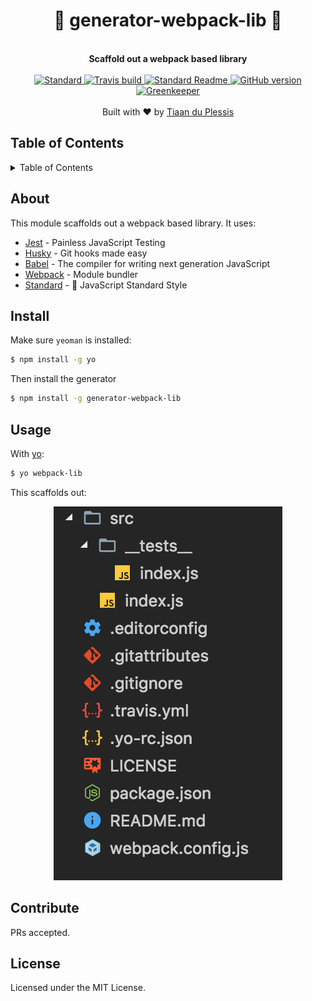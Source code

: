 <h1 align="center">🍦 generator-webpack-lib 🍦</h1>
<br>
<div align="center">
  <strong>Scaffold out a webpack based library</strong>
</div>
<br>
<div align="center">
    <a href="https://github.com/feross/standard">
      <img src="https://img.shields.io/badge/code%20style-standard-brightgreen.svg?style=flat-square" alt="Standard" />
    </a>
    <a href="https://travis-ci.org/tiaanduplessis/generator-webpack-lib">
      <img src="https://img.shields.io/travis/tiaanduplessis/generator-webpack-lib/master.svg?style=flat-square" alt="Travis build" />
    </a>
    <a href="https://github.com/RichardLitt/standard-readme)">
      <img src="https://img.shields.io/badge/standard--readme-OK-green.svg?style=flat-square" alt="Standard Readme" />
    </a>
    <a href="https://badge.fury.io/gh/tiaanduplessis%2Fgenerator-webpack-lib">
      <img src="https://badge.fury.io/gh/tiaanduplessis%2Fgenerator-webpack-lib.svg?style=flat-square" alt="GitHub version" />
   </a>
   <a href="https://greenkeeper.io/">
      <img src="https://badges.greenkeeper.io/tiaanduplessis/generator-webpack-lib.svg?style=flat-square" alt="Greenkeeper" />
   </a>
</div>
<br>
<div align="center">
  Built with ❤︎ by <a href="http://tiaanduplessis.co.za">Tiaan du Plessis</a>
</div>

<h2>Table of Contents</h2>
<details>
  <summary>Table of Contents</summary>
  <li><a href="#about">About</a></li>
  <li><a href="#install">Install</a></li>
  <li><a href="#usage">Usage</a></li>
  <li><a href="#contribute">Contribute</a></li>
  <li><a href="#license">License</a></li>
</details>

## About

This module scaffolds out a webpack based library. It uses:

- [Jest](https://facebook.github.io/jest/) - Painless JavaScript Testing
- [Husky](https://github.com/typicode/husky) - Git hooks made easy
- [Babel](https://babeljs.io/) - The compiler for writing next generation JavaScript
- [Webpack](https://webpack.js.org/) - Module bundler
- [Standard](https://github.com/feross/standard) - 🌟 JavaScript Standard Style

## Install

Make sure `yeoman` is installed:

```sh
$ npm install -g yo
```

Then install the generator

```sh
$ npm install -g generator-webpack-lib
```

## Usage

With [yo](https://github.com/yeoman/yo):

```sh
$ yo webpack-lib
```

This scaffolds out:

<div align="center">
  <img src="media/output.png" alt="output"/>
</div>

## Contribute

PRs accepted.

## License

Licensed under the MIT License.
